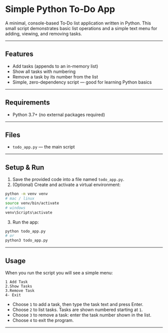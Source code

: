 # Simple Python To‑Do App

A minimal, console-based To‑Do list application written in Python. This small script demonstrates basic list operations and a simple text menu for adding, viewing, and removing tasks.

---

## Features

* Add tasks (appends to an in-memory list)
* Show all tasks with numbering
* Remove a task by its number from the list
* Simple, zero-dependency script — good for learning Python basics

---

## Requirements

* Python 3.7+ (no external packages required)

---

## Files

* `todo_app.py` — the main script

---

## Setup & Run

1. Save the provided code into a file named `todo_app.py`.
2. (Optional) Create and activate a virtual environment:

```bash
python -m venv venv
# mac / linux
source venv/bin/activate
# windows
venv\Scripts\activate
```

3. Run the app:

```bash
python todo_app.py
# or
python3 todo_app.py
```

---

## Usage

When you run the script you will see a simple menu:

```
1 Add Task
2.Show Tasks
3.Remove Task
4- Exit
```

* Choose `1` to add a task, then type the task text and press Enter.
* Choose `2` to list tasks. Tasks are shown numbered starting at `1`.
* Choose `3` to remove a task: enter the task number shown in the list.
* Choose `4` to exit the program.

---
